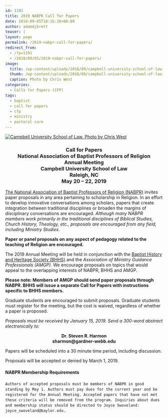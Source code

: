 ```yaml
---
id: 1191
title: 2019 NABPR Call for Papers
date: 2018-09-05T18:16:20+00:00
author: adamdjbrett
teaser: |
layout: page
permalink: /2019-nabpr-call-for-papers/
redirect_from:
  - /?p=1191
  - /2018/09/05/2019-nabpr-call-for-papers/
image:
  title: /wp-content/uploads/2018/09/campbell-university-school-of-law-Chris-West.jpg
  thumb: /wp-content/uploads/2018/09/campbell-university-school-of-law-Chris-West.jpg
  caption: Photo by Chris West
categories:
  - Calls for Papers (CFP)
tags:
  - baptist
  - call for papers
  - cfp
  - ministry
  - pastoral care
---
```

[<img class="alignleft size-medium wp-image-1195" src="/wp-content/uploads/2018/09/campbell-university-school-of-law-Chris-West-300x226.jpg" alt="Campbell University School of Law. Photo by Chris West" width="300" height="226" srcset="/wp-content/uploads/2018/09/campbell-university-school-of-law-Chris-West-300x226.jpg 300w, /wp-content/uploads/2018/09/campbell-university-school-of-law-Chris-West-768x579.jpg 768w, /wp-content/uploads/2018/09/campbell-university-school-of-law-Chris-West.jpg 883w" sizes="(max-width: 300px) 100vw, 300px" />](/wp-content/uploads/2018/09/campbell-university-school-of-law-Chris-West.jpg)

<h3 style="text-align: center;">
  Call for Papers<br /> National Association of Baptist Professors of Religion<br /> Annual Meeting<br /> Campbell University School of Law<br /> Raleigh, NC<br /> May 20 – 22, 2019
</h3>

[The National Association of Baptist Professors of Religion (NABPR)](https://nabpr.org) invites paper proposals in any area pertaining to scholarship in Religion. In an effort to develop innovative conversations among scholars, papers that create integration between traditional disciplines or broaden the margins of disciplinary conversations are encouraged. _Although many NABPR members work primarily in the traditional disciplines of Biblical Studies, Church History, Theology, etc., proposals are encouraged from any field, including Ministry Studies_.

**Paper or panel proposals on any aspect of pedagogy related to the teaching of Religion are encouraged.**

The 2019 Annual Meeting will be held in conjunction with the [Baptist History and Heritage Society (BHHS)](http://www.baptisthistory.org/) and the _Association of Ministry Guidance Professionals (AMGP)_. We encourage proposals on topics that would appeal to the overlapping interests of NABPR, BHHS and AMGP.

**Please note: Members of AMGP should send paper proposals through NABPR. BHHS will issue a separate Call for Papers with instructions specific to BHHS members.**

Graduate students are encouraged to submit proposals. Graduate students must register for the meeting, but the cost is waived, regardless of whether a paper is proposed.

_Proposals must be received by January 15, 2019. Send a 300-word abstract electronically to:_

<p style="text-align: center;">
  <strong>Dr. Steven R. Harmon</strong><br /> <strong>sharmon@gardner-webb.edu</strong>
</p>

Papers will be scheduled into a 30 minute time period, including discussion.

Proposals will be accepted or denied by March 1, 2019.

#### NABPR Membership Requirements

`Authors of accepted proposals must be members of NABPR in good standing by May 1. Authors must pay dues for the current year and be registered for the Annual Meeting. Accepted papers that have not met these criteria will be removed from the program. Inquiries about dues and membership status should be directed to Joyce Swoveland: joyce_swoveland@baylor.edu.`
